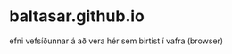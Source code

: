 # baltasar.github.io

<!DOCTYPE HTML>
<html>
<head>
<title> Titill í vafra</title>
<meta charset=“utf-8"> <!- - stafasett „universal type format 8 bit“ - ->
</head>
<body>
efni vefsíðunnar á að vera hér sem birtist í vafra (browser)
</body>
</html>
